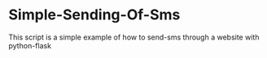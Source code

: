 # Simple-Sending-Of-Sms
This script is a simple example of how to send-sms through a website with python-flask
